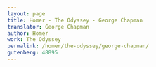 ```yaml
---
layout: page
title: Homer - The Odyssey - George Chapman
translator: George Chapman
author: Homer
work: The Odyssey
permalink: /homer/the-odyssey/george-chapman/
gutenberg: 48895
---
```



